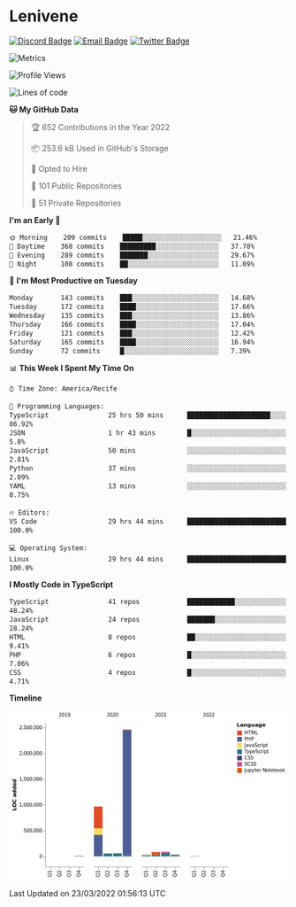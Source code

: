# Lenivene

[![Discord Badge](https://img.shields.io/badge/-Lenivene%230715-black?style=flat-square&logo=Discord&logoColor=white)](http://discord.com/)
[![Email Badge](https://img.shields.io/badge/-lenivene@msn.com-black?style=flat-square&logo=Gmail&logoColor=white&link=mailto:lenivene@msn.com)](mailto:lenivene@msn.com)
[![Twitter Badge](https://img.shields.io/badge/-@enevinel-black?style=flat-square&logo=twitter&logoColor=white&link=https://twitter.com/enevinel)](https://twitter.com/enevinel)

<!-- https://github-readme-stats.vercel.app/api?username=lenivene&show_icons=true -->

<img src="https://metrics.lecoq.io/lenivene?template=classic&config.timezone=America%2FRecife" alt="Metrics" />

<!--START_SECTION:waka-->
![Profile Views](http://img.shields.io/badge/Profile%20Views-0-blue)

![Lines of code](https://img.shields.io/badge/From%20Hello%20World%20I%27ve%20Written-4%20Million%20lines%20of%20code-blue)

**🐱 My GitHub Data** 

> 🏆 652 Contributions in the Year 2022
 > 
> 📦 253.6 kB Used in GitHub's Storage 
 > 
> 💼 Opted to Hire
 > 
> 📜 101 Public Repositories 
 > 
> 🔑 51 Private Repositories  
 > 
**I'm an Early 🐤** 

```text
🌞 Morning    209 commits    █████░░░░░░░░░░░░░░░░░░░░   21.46% 
🌆 Daytime    368 commits    █████████░░░░░░░░░░░░░░░░   37.78% 
🌃 Evening    289 commits    ███████░░░░░░░░░░░░░░░░░░   29.67% 
🌙 Night      108 commits    ██░░░░░░░░░░░░░░░░░░░░░░░   11.09%

```
📅 **I'm Most Productive on Tuesday** 

```text
Monday       143 commits    ███░░░░░░░░░░░░░░░░░░░░░░   14.68% 
Tuesday      172 commits    ████░░░░░░░░░░░░░░░░░░░░░   17.66% 
Wednesday    135 commits    ███░░░░░░░░░░░░░░░░░░░░░░   13.86% 
Thursday     166 commits    ████░░░░░░░░░░░░░░░░░░░░░   17.04% 
Friday       121 commits    ███░░░░░░░░░░░░░░░░░░░░░░   12.42% 
Saturday     165 commits    ████░░░░░░░░░░░░░░░░░░░░░   16.94% 
Sunday       72 commits     █░░░░░░░░░░░░░░░░░░░░░░░░   7.39%

```


📊 **This Week I Spent My Time On** 

```text
⌚︎ Time Zone: America/Recife

💬 Programming Languages: 
TypeScript               25 hrs 50 mins      █████████████████████░░░░   86.92% 
JSON                     1 hr 43 mins        █░░░░░░░░░░░░░░░░░░░░░░░░   5.8% 
JavaScript               50 mins             ░░░░░░░░░░░░░░░░░░░░░░░░░   2.81% 
Python                   37 mins             ░░░░░░░░░░░░░░░░░░░░░░░░░   2.09% 
YAML                     13 mins             ░░░░░░░░░░░░░░░░░░░░░░░░░   0.75%

🔥 Editors: 
VS Code                  29 hrs 44 mins      █████████████████████████   100.0%

💻 Operating System: 
Linux                    29 hrs 44 mins      █████████████████████████   100.0%

```

**I Mostly Code in TypeScript** 

```text
TypeScript               41 repos            ████████████░░░░░░░░░░░░░   48.24% 
JavaScript               24 repos            ███████░░░░░░░░░░░░░░░░░░   28.24% 
HTML                     8 repos             ██░░░░░░░░░░░░░░░░░░░░░░░   9.41% 
PHP                      6 repos             █░░░░░░░░░░░░░░░░░░░░░░░░   7.06% 
CSS                      4 repos             █░░░░░░░░░░░░░░░░░░░░░░░░   4.71%

```


**Timeline**

![Chart not found](https://raw.githubusercontent.com/lenivene/lenivene/master/charts/bar_graph.png) 


 Last Updated on 23/03/2022 01:56:13 UTC
<!--END_SECTION:waka-->